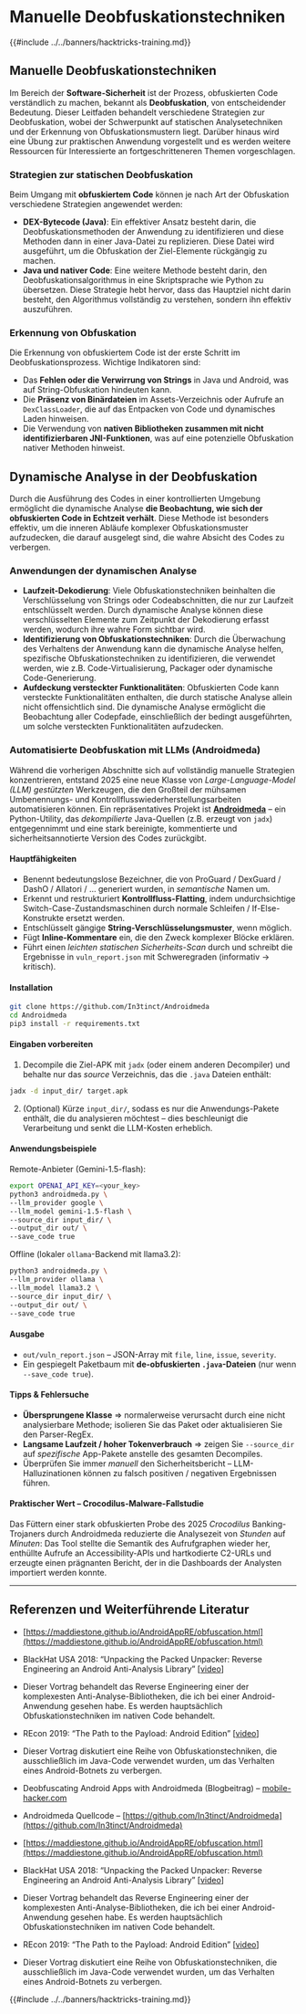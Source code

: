 # Manuelle Deobfuskationstechniken

{{#include ../../banners/hacktricks-training.md}}

## Manuelle **Deobfuskationstechniken**

Im Bereich der **Software-Sicherheit** ist der Prozess, obfuskierten Code verständlich zu machen, bekannt als **Deobfuskation**, von entscheidender Bedeutung. Dieser Leitfaden behandelt verschiedene Strategien zur Deobfuskation, wobei der Schwerpunkt auf statischen Analysetechniken und der Erkennung von Obfuskationsmustern liegt. Darüber hinaus wird eine Übung zur praktischen Anwendung vorgestellt und es werden weitere Ressourcen für Interessierte an fortgeschritteneren Themen vorgeschlagen.

### **Strategien zur statischen Deobfuskation**

Beim Umgang mit **obfuskiertem Code** können je nach Art der Obfuskation verschiedene Strategien angewendet werden:

- **DEX-Bytecode (Java)**: Ein effektiver Ansatz besteht darin, die Deobfuskationsmethoden der Anwendung zu identifizieren und diese Methoden dann in einer Java-Datei zu replizieren. Diese Datei wird ausgeführt, um die Obfuskation der Ziel-Elemente rückgängig zu machen.
- **Java und nativer Code**: Eine weitere Methode besteht darin, den Deobfuskationsalgorithmus in eine Skriptsprache wie Python zu übersetzen. Diese Strategie hebt hervor, dass das Hauptziel nicht darin besteht, den Algorithmus vollständig zu verstehen, sondern ihn effektiv auszuführen.

### **Erkennung von Obfuskation**

Die Erkennung von obfuskiertem Code ist der erste Schritt im Deobfuskationsprozess. Wichtige Indikatoren sind:

- Das **Fehlen oder die Verwirrung von Strings** in Java und Android, was auf String-Obfuskation hindeuten kann.
- Die **Präsenz von Binärdateien** im Assets-Verzeichnis oder Aufrufe an `DexClassLoader`, die auf das Entpacken von Code und dynamisches Laden hinweisen.
- Die Verwendung von **nativen Bibliotheken zusammen mit nicht identifizierbaren JNI-Funktionen**, was auf eine potenzielle Obfuskation nativer Methoden hinweist.

## **Dynamische Analyse in der Deobfuskation**

Durch die Ausführung des Codes in einer kontrollierten Umgebung ermöglicht die dynamische Analyse **die Beobachtung, wie sich der obfuskierten Code in Echtzeit verhält**. Diese Methode ist besonders effektiv, um die inneren Abläufe komplexer Obfuskationsmuster aufzudecken, die darauf ausgelegt sind, die wahre Absicht des Codes zu verbergen.

### **Anwendungen der dynamischen Analyse**

- **Laufzeit-Dekodierung**: Viele Obfuskationstechniken beinhalten die Verschlüsselung von Strings oder Codeabschnitten, die nur zur Laufzeit entschlüsselt werden. Durch dynamische Analyse können diese verschlüsselten Elemente zum Zeitpunkt der Dekodierung erfasst werden, wodurch ihre wahre Form sichtbar wird.
- **Identifizierung von Obfuskationstechniken**: Durch die Überwachung des Verhaltens der Anwendung kann die dynamische Analyse helfen, spezifische Obfuskationstechniken zu identifizieren, die verwendet werden, wie z.B. Code-Virtualisierung, Packager oder dynamische Code-Generierung.
- **Aufdeckung versteckter Funktionalitäten**: Obfuskierten Code kann versteckte Funktionalitäten enthalten, die durch statische Analyse allein nicht offensichtlich sind. Die dynamische Analyse ermöglicht die Beobachtung aller Codepfade, einschließlich der bedingt ausgeführten, um solche versteckten Funktionalitäten aufzudecken.

### Automatisierte Deobfuskation mit LLMs (Androidmeda)

Während die vorherigen Abschnitte sich auf vollständig manuelle Strategien konzentrieren, entstand 2025 eine neue Klasse von *Large-Language-Model (LLM) gestützten* Werkzeugen, die den Großteil der mühsamen Umbenennungs- und Kontrollflusswiederherstellungsarbeiten automatisieren können. 
Ein repräsentatives Projekt ist **[Androidmeda](https://github.com/In3tinct/Androidmeda)** – ein Python-Utility, das *dekompilierte* Java-Quellen (z.B. erzeugt von `jadx`) entgegennimmt und eine stark bereinigte, kommentierte und sicherheitsannotierte Version des Codes zurückgibt.

#### Hauptfähigkeiten
* Benennt bedeutungslose Bezeichner, die von ProGuard / DexGuard / DashO / Allatori / … generiert wurden, in *semantische* Namen um.
* Erkennt und restrukturiert **Kontrollfluss-Flatting**, indem undurchsichtige Switch-Case-Zustandsmaschinen durch normale Schleifen / If-Else-Konstrukte ersetzt werden.
* Entschlüsselt gängige **String-Verschlüsselungsmuster**, wenn möglich.
* Fügt **Inline-Kommentare** ein, die den Zweck komplexer Blöcke erklären.
* Führt einen *leichten statischen Sicherheits-Scan* durch und schreibt die Ergebnisse in `vuln_report.json` mit Schweregraden (informativ → kritisch).

#### Installation
```bash
git clone https://github.com/In3tinct/Androidmeda
cd Androidmeda
pip3 install -r requirements.txt
```
#### Eingaben vorbereiten
1. Decompile die Ziel-APK mit `jadx` (oder einem anderen Decompiler) und behalte nur das *source* Verzeichnis, das die `.java` Dateien enthält:
```bash
jadx -d input_dir/ target.apk
```
2. (Optional) Kürze `input_dir/`, sodass es nur die Anwendungs-Pakete enthält, die du analysieren möchtest – dies beschleunigt die Verarbeitung und senkt die LLM-Kosten erheblich.

#### Anwendungsbeispiele

Remote-Anbieter (Gemini-1.5-flash):
```bash
export OPENAI_API_KEY=<your_key>
python3 androidmeda.py \
--llm_provider google \
--llm_model gemini-1.5-flash \
--source_dir input_dir/ \
--output_dir out/ \
--save_code true
```
Offline (lokaler `ollama`-Backend mit llama3.2):
```bash
python3 androidmeda.py \
--llm_provider ollama \
--llm_model llama3.2 \
--source_dir input_dir/ \
--output_dir out/ \
--save_code true
```
#### Ausgabe
* `out/vuln_report.json` – JSON-Array mit `file`, `line`, `issue`, `severity`.
* Ein gespiegelt Paketbaum mit **de-obfuskierten `.java`-Dateien** (nur wenn `--save_code true`).

#### Tipps & Fehlersuche
* **Übersprungene Klasse** ⇒ normalerweise verursacht durch eine nicht analysierbare Methode; isolieren Sie das Paket oder aktualisieren Sie den Parser-RegEx.
* **Langsame Laufzeit / hoher Tokenverbrauch** ⇒ zeigen Sie `--source_dir` auf *spezifische* App-Pakete anstelle des gesamten Decompiles.
* Überprüfen Sie immer *manuell* den Sicherheitsbericht – LLM-Halluzinationen können zu falsch positiven / negativen Ergebnissen führen.

#### Praktischer Wert – Crocodilus-Malware-Fallstudie
Das Füttern einer stark obfuskierten Probe des 2025 *Crocodilus* Banking-Trojaners durch Androidmeda reduzierte die Analysezeit von *Stunden* auf *Minuten*: Das Tool stellte die Semantik des Aufrufgraphen wieder her, enthüllte Aufrufe an Accessibility-APIs und hartkodierte C2-URLs und erzeugte einen prägnanten Bericht, der in die Dashboards der Analysten importiert werden konnte.

---

## Referenzen und Weiterführende Literatur

- [https://maddiestone.github.io/AndroidAppRE/obfuscation.html](https://maddiestone.github.io/AndroidAppRE/obfuscation.html)
- BlackHat USA 2018: “Unpacking the Packed Unpacker: Reverse Engineering an Android Anti-Analysis Library” [[video](https://www.youtube.com/watch?v=s0Tqi7fuOSU)]
- Dieser Vortrag behandelt das Reverse Engineering einer der komplexesten Anti-Analyse-Bibliotheken, die ich bei einer Android-Anwendung gesehen habe. Es werden hauptsächlich Obfuskationstechniken im nativen Code behandelt.
- REcon 2019: “The Path to the Payload: Android Edition” [[video](https://recon.cx/media-archive/2019/Session.005.Maddie_Stone.The_path_to_the_payload_Android_Edition-J3ZnNl2GYjEfa.mp4)]
- Dieser Vortrag diskutiert eine Reihe von Obfuskationstechniken, die ausschließlich im Java-Code verwendet wurden, um das Verhalten eines Android-Botnets zu verbergen.
- Deobfuscating Android Apps with Androidmeda (Blogbeitrag) – [mobile-hacker.com](https://www.mobile-hacker.com/2025/07/22/deobfuscating-android-apps-with-androidmeda-a-smarter-way-to-read-obfuscated-code/)
- Androidmeda Quellcode – [https://github.com/In3tinct/Androidmeda](https://github.com/In3tinct/Androidmeda)

- [https://maddiestone.github.io/AndroidAppRE/obfuscation.html](https://maddiestone.github.io/AndroidAppRE/obfuscation.html)
- BlackHat USA 2018: “Unpacking the Packed Unpacker: Reverse Engineering an Android Anti-Analysis Library” \[[video](https://www.youtube.com/watch?v=s0Tqi7fuOSU)]
- Dieser Vortrag behandelt das Reverse Engineering einer der komplexesten Anti-Analyse-Bibliotheken, die ich bei einer Android-Anwendung gesehen habe. Es werden hauptsächlich Obfuskationstechniken im nativen Code behandelt.
- REcon 2019: “The Path to the Payload: Android Edition” \[[video](https://recon.cx/media-archive/2019/Session.005.Maddie_Stone.The_path_to_the_payload_Android_Edition-J3ZnNl2GYjEfa.mp4)]
- Dieser Vortrag diskutiert eine Reihe von Obfuskationstechniken, die ausschließlich im Java-Code verwendet wurden, um das Verhalten eines Android-Botnets zu verbergen.

{{#include ../../banners/hacktricks-training.md}}
